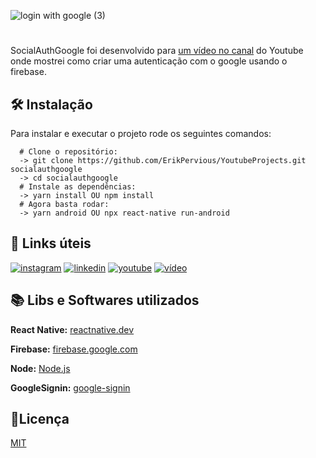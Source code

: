 ![login with google (3)](https://user-images.githubusercontent.com/51729214/209852853-d172b04e-640b-4cf3-9347-496f57f46f05.png)
#
SocialAuthGoogle foi desenvolvido para
[um vídeo no canal](https://www.youtube.com/erikpervious)
do Youtube onde mostrei como criar uma autenticação com o google usando o firebase.


## 🛠 Instalação

Para instalar e executar o projeto rode os seguintes comandos:

```
  # Clone o repositório:
  -> git clone https://github.com/ErikPervious/YoutubeProjects.git socialauthgoogle
  -> cd socialauthgoogle
  # Instale as dependências:
  -> yarn install OU npm install
  # Agora basta rodar:
  -> yarn android OU npx react-native run-android
```
    
##  🔗 Links úteis
[![instagram](https://img.shields.io/badge/INSTAGRAM-993399?style=for-the-badge&logo=instagram&logoColor=white)](https://instagram.com/Erik_Pervious)
[![linkedin](https://img.shields.io/badge/linkedin-0A66C2?style=for-the-badge&logo=linkedin&logoColor=white)](https://www.linkedin.com/in/erikmatheus)
[![youtube](https://img.shields.io/badge/youtube-c4302b?style=for-the-badge&logo=youtube&logoColor=white)](https://youtube.com/ErikPervious)
[![vídeo](https://img.shields.io/badge/linkDoVideo-c4302b?style=for-the-badge&logo=youtube&logoColor=white)](https://www.youtube.com/watch?v=ZZIdUt7QZVA)

## 📚 Libs e Softwares utilizados

**React Native:** [reactnative.dev](https://reactnative.dev/)

**Firebase:** [firebase.google.com](https://firebase.google.com/)

**Node:** [Node.js](https://nodejs.org/en/)

**GoogleSignin:** [google-signin](https://github.com/react-native-google-signin/google-signin)



## 🔴Licença
[MIT](https://choosealicense.com/licenses/mit/)
